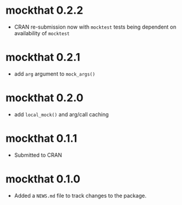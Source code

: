 # mockthat 0.2.2

* CRAN re-submission now with `mocktest` tests being dependent on
  availability of `mocktest`

# mockthat 0.2.1

* add `arg` argument to `mock_args()`

# mockthat 0.2.0

* add `local_mock()` and arg/call caching

# mockthat 0.1.1

* Submitted to CRAN

# mockthat 0.1.0

* Added a `NEWS.md` file to track changes to the package.
